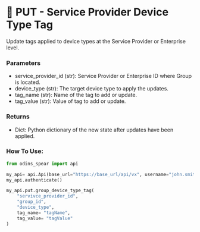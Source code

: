 # 🎐 PUT - Service Provider Device Type Tag

Update tags applied to device types at the Service Provider or Enterprise level.

### Parameters&#x20;

* service\_provider\_id (str): Service Provider or Enterprise ID where Group is located.&#x20;
* device\_type (str): The target device type to apply the updates.&#x20;
* tag\_name (str): Name of the tag to add or update.&#x20;
* tag\_value (str): Value of tag to add or update.

### Returns

* Dict: Python dictionary of the new state after updates have been applied.

### How To Use:

```python
from odins_spear import api

my_api= api.Api(base_url="https://base_url/api/vx", username="john.smith", password="ODIN_INSTANCE_1")
my_api.authenticate()

my_api.put.group_device_type_tag(
    "servivce_provider_id",
    "group_id",
    "device_type",
    tag_name= "tagName",
    tag_value= "tagValue"
)
```

